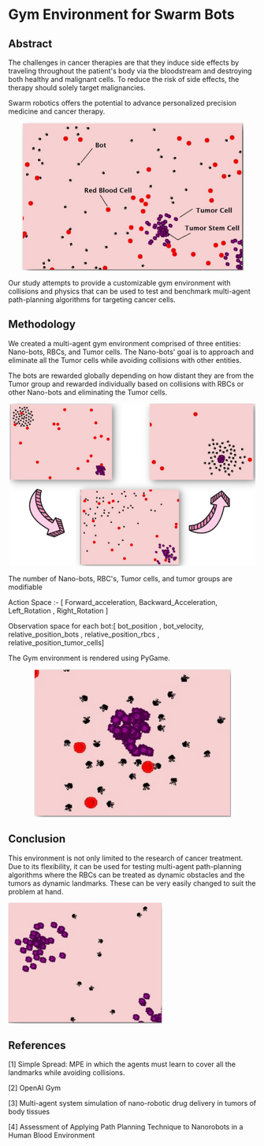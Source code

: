 # Gym Environment for Swarm Bots

## Abstract

The challenges in cancer therapies are that they induce side effects by traveling throughout the patient's body via the bloodstream and destroying both healthy and malignant cells. To reduce the risk of side effects, the therapy should solely target malignancies.

Swarm robotics offers the potential to advance personalized precision medicine and cancer therapy.

<p align="center">
 <img  width="450" height="300" src="./rsc/abstract.png">
</p>

Our study attempts to provide a customizable gym environment with collisions and physics that can be used to test and benchmark multi-agent path-planning algorithms for targeting cancer cells.

## Methodology

We created a multi-agent gym environment comprised of three entities: Nano-bots, RBCs, and Tumor cells.
The Nano-bots' goal is to approach and eliminate all the Tumor cells while avoiding collisions with other entities.

The bots are rewarded globally depending on how distant they are from the Tumor group and rewarded individually based on collisions with RBCs or other Nano-bots and eliminating the Tumor cells.

<p align="center">
 <img  width="500" height="330" src="./rsc/methodology.png">
</p>

The number of Nano-bots, RBC's, Tumor cells, and tumor groups are modifiable

Action Space :- [ Forward_acceleration, Backward_Acceleration, Left_Rotation , Right_Rotation ]

Observation space for each bot:[ bot_position , bot_velocity, relative_position_bots , relative_position_rbcs , relative_position_tumor_cells]

The Gym environment is rendered using PyGame.

<p align="center">
 <img  width="400" height="300" src="./rsc/methodology2.png">
</p>

## Conclusion

This environment is not only limited to the research of cancer treatment. Due to its flexibility, it can be used for testing multi-agent path-planning algorithms where the RBCs can be treated as dynamic obstacles and the tumors as dynamic landmarks. These can be very easily changed to suit the problem at hand.

![conc](./rsc/conclusion1.png)

## References

[1] Simple Spread: MPE in which the agents must learn to cover all the landmarks while avoiding collisions.

[2] OpenAI Gym

[3] Multi-agent system simulation of nano-robotic drug delivery in tumors of body tissues

[4] Assessment of Applying Path Planning Technique to Nanorobots in a Human Blood Environment
